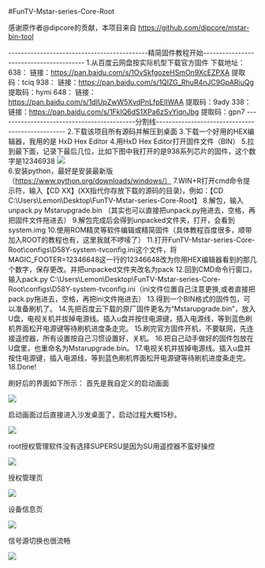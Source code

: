 #FunTV-Mstar-series-Core-Root

感谢原作者@dipcore的贡献，本项目来自
https://github.com/dipcore/mstar-bin-tool

--------------------------------------------精简固件教程开始----------------------------------------
1.从百度云网盘按实际机型下载官方固件
下载地址：
638：
链接：https://pan.baidu.com/s/1OvSkfgozeHSmOn9XcEZPXA
提取码：tciq
938：
链接：https://pan.baidu.com/s/1QlZG_RhuR4nJC9GpARiuQg
提取码：hymi
648：
链接：https://pan.baidu.com/s/1dIUpZwW5XvdPnLfpEIIWAA
提取码：9ady
338：
链接：https://pan.baidu.com/s/1FklQ6dS1XPa6zSvYiqnJbg
提取码：gpn7
-------------------------------------------分割线-------------------------------------------------
2.下载该项目所有源码并解压到桌面
3.下载一个好用的HEX编辑器，我用的是 HxD Hex Editor
4.用HxD Hex Editor打开固件文件（BIN）
5.拉到最下面，记录下最后几位，比如下图中我打开的是938系列芯片的固件，这个数字是12346938
![](https://github.com/283330601/FunTV-Mstar-series-Core-Root/blob/master/image/7.png)  
6.安装python，最好是安装最新版（https://www.python.org/downloads/windows/）
7.WIN+R打开cmd命令提示符，输入【CD XX】(XX指代你存放下载的源码的目录)，例如：【CD C:\Users\Lemon\Desktop\FunTV-Mstar-series-Core-Root】
8.解包，输入 unpack.py Mstarupgrade.bin （其实也可以直接把unpack.py拖进去，空格，再把固件文件拖进去）
9.解包完成后会得到unpacked文件夹，打开，会看到system.img
10.使用ROM精灵等软件编辑或精简固件（具体教程百度很多，顺带加入ROOT的教程也有，这里我就不啰嗦了）
11.打开FunTV-Mstar-series-Core-Root\configs\D58Y-system-tvconfig.ini这个文件，将MAGIC_FOOTER=12346648这一行的12346648改为你用HEX编辑器看到的那几个数字，保存更改。并把unpacked文件夹改名为pack
12.回到CMD命令行窗口，输入pack.py C:\Users\Lemon\Desktop\FunTV-Mstar-series-Core-Root\configs\D58Y-system-tvconfig.ini（ini文件位置自己注意更换,或者直接把pack.py拖进去，空格，再把ini文件拖进去）
13.得到一个BIN格式的固件包，可以准备刷机了。
14.先把百度云下载的原厂固件更名为“Mstarupgrade.bin”，放入U盘，电视关机并拔掉电源线。插入u盘并按住电源键，插入电源线，等到蓝色刷机界面松开电源键等待刷机进度条走完。
15.刷完官方固件开机，不要联网，先连接遥控器，所有设置按自己习惯设置好，关机。
16.把自己动手做好的固件包放在U盘里，也重命名为Mstarupgrade.bin。
17.电视关机并拔掉电源线。插入u盘并按住电源键，插入电源线，等到蓝色刷机界面松开电源键等待刷机进度条走完。
18.Done!

刷好后的界面如下所示：
首先是我自定义的启动画面

![](https://github.com/283330601/FunTV-Mstar-series-Core-Root/blob/master/image/1.jpg)  

启动画面过后直接进入沙发桌面了，启动过程大概15秒。

![](https://github.com/283330601/FunTV-Mstar-series-Core-Root/blob/master/image/2.jpg)  

root授权管理软件没有选择SUPERSU是因为SU用遥控器不蛮好操控

![](https://github.com/283330601/FunTV-Mstar-series-Core-Root/blob/master/image/3.jpg)  

授权管理页

![](https://github.com/283330601/FunTV-Mstar-series-Core-Root/blob/master/image/4.jpg)  

设备信息页

![](https://github.com/283330601/FunTV-Mstar-series-Core-Root/blob/master/image/5.jpg)  

信号源切换也很流畅

![](https://github.com/283330601/FunTV-Mstar-series-Core-Root/blob/master/image/6.jpg)  


